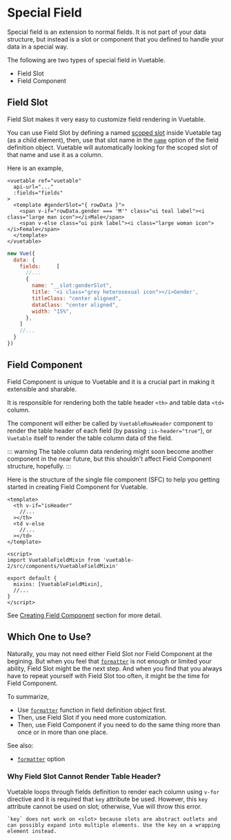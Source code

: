 # Special Field

Special field is an extension to normal fields. It is not part of your data structure, but instead is a slot or component that you defined to handle your data in a special way.

The following are two types of special field in Vuetable.
- Field Slot
- Field Component

## Field Slot

Field Slot makes it very easy to customize field rendering in Vuetable.

You can use Field Slot by defining a named [scoped slot](https://vuejs.org/v2/guide/components-slots.html#Scoped-Slots) inside Vuetable tag (as a child element), then, use that slot name in the [`name`](./fields-definition.html#name) option of the field definition object. Vuetable will automatically looking for the scoped slot of that name and use it as a column.

Here is an example,

```html{5}
<vuetable ref="vuetable"
  api-url="..."
  :fields="fields"
>
  <template #genderSlot="{ rowData }">
    <span v-if="rowData.gender === 'M'" class="ui teal label"><i class="large man icon"></i>Male</span>
    <span v-else class="ui pink label"><i class="large woman icon"></i>Female</span>
  </template>
</vuetable>
```

```javascript
new Vue({
  data: {
    fields:     [
      //...
      {
        name: "__slot:genderSlot",
        title: '<i class="grey heterosexual icon"></i>Gender',
        titleClass: "center aligned",
        dataClass: "center aligned",
        width: "15%",
      },
    ]
    //...
  }
})
```

## Field Component

Field Component is unique to Vuetable and it is a crucial part in making it extensible and sharable. 

It is responsible for rendering both the table header `<th>` and table data `<td>` column.

The component will either be called by `VuetableRowHeader` component to render the table header of each field (by passing `:is-header="true"`), or `Vuetable` itself to render the table column data of the field. 

::: warning
The table column data rendering might soon become another component in the near future, but this shouldn't affect Field Component structure, hopefully.
:::

Here is the structure of the single file component (SFC) to help you getting started in creating Field Component for Vuetable.

```vue
<template>
  <th v-if="isHeader"
    //...
  ></th>
  <td v-else
    //...
  ></td>
</template>

<script>
import VuetableFieldMixin from 'vuetable-2/src/components/VuetableFieldMixin'

export default {
  mixins: [VuetableFieldMixin],
  //...
}
</script>
```

See [Creating Field Component](./creating-field-component.md) section for more detail.

## Which One to Use?

Naturally, you may not need either Field Slot nor Field Component at the begining. But when you feel that [`formatter`](./fields-definition.html#formatter) is not enough or limited your
ability, Field Slot might be the next step. And when you find that you always
have to repeat yourself with Field Slot too often, it might be the time for
Field Component.

To summarize,
- Use [`formatter`](./fields-definition.html#formatter) function in field definition object first.
- Then, use Field Slot if you need more customization.
- Then, use Field Component if you need to do the same thing more than once or in more than one place.

See also:
- [`formatter`](./fields-definition.md#formatter) option

### Why Field Slot Cannot Render Table Header?

Vuetable loops through fields definition to render each column using `v-for` directive and it is required that `key` attribute be used. However, this `key` attribute cannot be used on slot; otherwise, Vue will throw this error.
```
`key` does not work on <slot> because slots are abstract outlets and can possibly expand into multiple elements. Use the key on a wrapping element instead.
```

